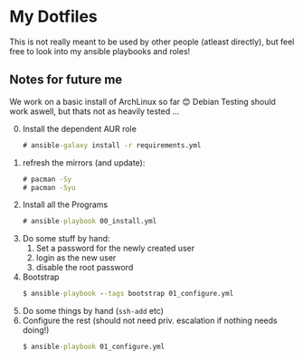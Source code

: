 # My Dotfiles

This is not really meant to be used by other people (atleast directly), but feel free to look into my ansible playbooks and roles!

## Notes for future me
We work on a basic install of ArchLinux so far 😊 Debian Testing should work aswell, but thats not as heavily tested ...

0. Install the dependent AUR role
   ```cmd
   # ansible-galaxy install -r requirements.yml
   ```
1. refresh the mirrors (and update):
   ```cmd
   # pacman -Sy
   # pacman -Syu
   ```
1. Install all the Programs
   ```cmd
   # ansible-playbook 00_install.yml
   ```
2. Do some stuff by hand:
    1. Set a password for the newly created user
    2. login as the new user
    3. disable the root password
2. Bootstrap
   ```cmd
   $ ansible-playbook --tags bootstrap 01_configure.yml
   ```
3. Do some things by hand (`ssh-add` etc)
4. Configure the rest (should not need priv. escalation if nothing needs doing!)
   ```cmd
   $ ansible-playbook 01_configure.yml
   ```
